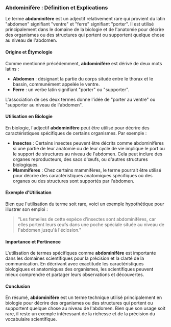 ### Abdominifère : Définition et Explications

Le terme **abdominifère** est un adjectif relativement rare qui provient du latin "abdomen" signifiant "ventre" et "ferre" signifiant "porter". Il est utilisé principalement dans le domaine de la biologie et de l'anatomie pour décrire des organismes ou des structures qui portent ou supportent quelque chose au niveau de l'abdomen.

#### Origine et Étymologie

Comme mentionné précédemment, **abdominifère** est dérivé de deux mots latins :
- **Abdomen** : désignant la partie du corps située entre le thorax et le bassin, communément appelée le ventre.
- **Ferre** : un verbe latin signifiant "porter" ou "supporter".

L'association de ces deux termes donne l'idée de "porter au ventre" ou "supporter au niveau de l'abdomen".

#### Utilisation en Biologie

En biologie, l'adjectif **abdominifère** peut être utilisé pour décrire des caractéristiques spécifiques de certains organismes. Par exemple :
- **Insectes** : Certains insectes peuvent être décrits comme abdominifères si une partie de leur anatomie ou de leur cycle de vie implique le port ou le support de structures au niveau de l'abdomen. Cela peut inclure des organes reproducteurs, des sacs d'œufs, ou d'autres structures biologiques.
- **Mammifères** : Chez certains mammifères, le terme pourrait être utilisé pour décrire des caractéristiques anatomiques spécifiques où des organes ou des structures sont supportés par l'abdomen.

#### Exemple d'Utilisation

Bien que l'utilisation du terme soit rare, voici un exemple hypothétique pour illustrer son emploi :
> "Les femelles de cette espèce d'insectes sont abdominifères, car elles portent leurs œufs dans une poche spéciale située au niveau de l'abdomen jusqu'à l'éclosion."

#### Importance et Pertinence

L'utilisation de termes spécifiques comme **abdominifère** est importante dans les domaines scientifiques pour la précision et la clarté de la communication. En décrivant avec exactitude les caractéristiques biologiques et anatomiques des organismes, les scientifiques peuvent mieux comprendre et partager leurs observations et découvertes.

#### Conclusion

En résumé, **abdominifère** est un terme technique utilisé principalement en biologie pour décrire des organismes ou des structures qui portent ou supportent quelque chose au niveau de l'abdomen. Bien que son usage soit rare, il reste un exemple intéressant de la richesse et de la précision du vocabulaire scientifique.